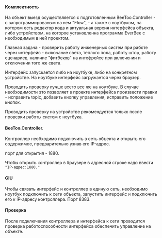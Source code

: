 #### Комплектность

На объект выезд осуществляется с подготовленным BeeToo.Controller - с запрограммированым на нем "Flow", - а также с ноутбуком, на котором есть редактор кода и актуальная версия интерфейса объекта, либо устройством, на которое установленна программа EverBee с необходимым в ней проектом.

Главная задача - проверить работу инженерных систем при работе через интерфейс  - включание света, теплого пола, работу штор, работу сценариев, наличие "фитбеков" на интефрейсе при включении и отключении того же света.

Интерфейс запускается либо на ноутбуке, либо на конкретном устройстве. На ноутбуке интерфейс загружается через браузер.

Проводить проверку лучше всего все же на ноутбуке. В случае необходимости это позволяет в проекте интерфейса произвести правки - исправить topic, добавить кнопку управления, исправить положение кнопок.

Проводить проверку на устройстве рекомендуется только после проверки работы систем с ноутбука.

#### BeeToo.Controller.

Контроллер необходимо подключить в сеть объекта и открыть его содержимое, предварительно узнав его IP-адрес.

порт для открытия - 1880.

Чтобы открыть контроллер в браузере в адресной строке надо ввести `"IP-адрес:1880."`

#### GIU

Чтобы связать интерфейс и контроллер в единую сеть, необходимо ноутбук подключить к сети объекта, запустить интерфейс и подключить его к IP-адресу контроллера. Порт  8383.

#### Проверка

После подключения контроллера и интерфейса к сети проводится проверка работоспособности интерфейса обеспечить управление на объекте.

